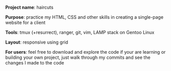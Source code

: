 __Project name__: haircuts

__Purpose__: practice my HTML, CSS and other skills in creating a single-page website for a client

__Tools__: tmux (+resurrect), ranger, git, vim, LAMP stack on Gentoo Linux

__Layout__: responsive using grid

__For users__: feel free to download and explore the code if your are learning or building your own project, just walk through my commits and see the changes I made to the code
